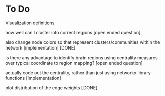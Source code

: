 # To Do

Visualization definitions

how well can I cluster into correct regions [open ended question]

also change node colors so that represent clusters/communities within the network [implementation] [DONE]

is there any advantage to identify brain regions using centrality measures over typical coordinate to region mapping? [open ended question]

actually code out the centrality, rather than just using networkx library functions [implementation]

plot distribution of the edge weights [DONE]